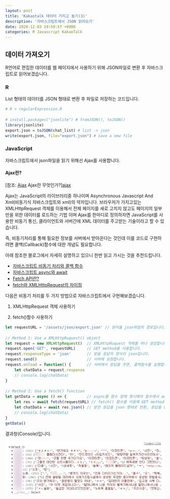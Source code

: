 ```yaml
---
layout: post
title: 'Kakaotalk 데이터 가지고 놀기(3)'
description: '자바스크립트에서 JSON 읽어오기'
date: 2020-12-03 19:59:57 +0900
categories: R Javascript KakaoTalk
---
```

## 데이터 가져오기
R언어로 편집한 데이터를 웹 페이지에서 사용하기 위해 JSON파일로 변환 후 자바스크립트로 읽어보겠습니다.

### R

List 형태의 데이터를 JSON 형태로 변환 후 파일로 저장하는 코드입니다.

```R
# R > regularExpression.R

# install.packages("jsonlite") # fromJSON(), toJSON()
library(jsonlite)
export.json = toJSON(chat_list) # list -> json
write(export.json, file="export.json") # save a new file
```

### JavaScript

자바스크립트에서 json파일을 읽기 위해선 Ajax를 사용합니다.

#### Ajax란?

[참조: [Ajax] Ajax란 무엇인가?][ajax]

Ajax는 JavaScript의 라이브러리중 하나이며 Asynchronous Javascript And Xml(비동기식 자바스크립트와 xml)의 약자입니다. 브라우저가 가지고있는 XMLHttpRequest 객체를 이용해서 전체 페이지를 새로 고치지 않고도 페이지의 일부만을 위한 데이터를 로드하는 기법 이며 Ajax를 한마디로 정의하자면 JavaScript를 사용한 비동기 통신, 클라이언트와 서버간에 XML 데이터를 주고받는 기술이라고 할 수 있습니다.

즉, 비동기처리를 통해 필요한 정보를 서버에서 받아온다는 것인데 이를 코드로 구현하려면 콜백(Callback)함수에 대한 개념도 필요합니다.

아래 참조한 블로그에서 자세히 설명하고 있으니 한번 읽고 가시는 것을 추천드립니다.
- [자바스크립트 비동기 처리와 콜백 함수][async1]
- [자바스크립트 async와 await][async2]
- [Fetch API란?][fetch]
- [fetch와 XMLHttpRequest의 차이점][gap]

다음은 비동기 처리를 두 가지 방법으로 자바스크립트에서 구현해보겠습니다.

1. XMLHttpRequest 객체 사용하기

2. fetch()함수 사용하기

```js
let requestURL = '/assets/json/export.json' // 읽어올 json파일의 경로입니다.

// Method 1: Use a XMLHttpRuquest() object
let request = new XMLHttpRequest()  // XMLHttpRuquest 객체를 하나 생성합니다.
request.open('GET', requestURL)     // GET method를 사용합니다.
request.responseType = 'json'       // 받을 응답의 양식이 json입니다. 
request.send()                      // 서버에 요청합니다.
request.onload = function() {       // 서버에서 응답을 주면, 콜백함수를 실행합니다.
    let chatData = request.response
    // console.log(chatData)
}

// Method 2: Use a fetch() function
let getData = async () => {         // async를 함수 앞에 명시해야 함수에서 await을 사용할 수 있습니다.
    let res = await fetch(requestURL) // fetch() 함수를 이용해 GET method구현, 응답을 받을 때까지 대기
    let chatData = await res.json() // 받은 응답을 json 형태로 반환, 응답을 받을 때까지 대기
    // console.log(chatData)           
}
getData()

```

결과창(Console)입니다.

![console](/assets/imgs/post_16/gotcha.jpg "결과 in Javascript")


<script type="text/javascript">
    let requestURL = '/assets/json/export.json'
    
    // Method 1: Use a XMLHttpRuquest() object
    let request = new XMLHttpRequest()
    request.open('GET', requestURL)
    request.responseType = 'json'
    request.send()
    request.onload = function() {
        let chatData = request.response
        // console.log(chatData)
    }

    // Method 2: Use a fetch() function
    let getData = async () => {
        let res = await fetch(requestURL)
        let data = await res.json()
        // console.log(data)
    }
    getData()
</script>

[ajax]: https://coding-factory.tistory.com/143
[fetch]: https://velog.io/@prayme/Fetch-API
[async1]: https://joshua1988.github.io/web-development/javascript/javascript-asynchronous-operation/
[async2]: https://joshua1988.github.io/web-development/javascript/js-async-await/
[gap]: https://velog.io/@lingodingo/ES6-XMLHttpRequest